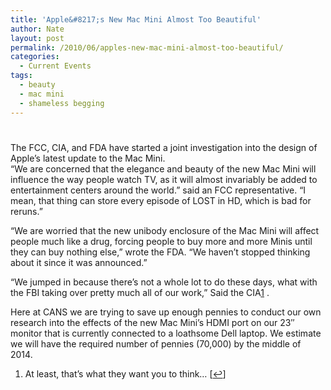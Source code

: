 ```yaml
---
title: 'Apple&#8217;s New Mac Mini Almost Too Beautiful'
author: Nate
layout: post
permalink: /2010/06/apples-new-mac-mini-almost-too-beautiful/
categories:
  - Current Events
tags:
  - beauty
  - mac mini
  - shameless begging
---
```

# 

The FCC, CIA, and FDA have started a joint investigation into the design of Apple’s latest update to the Mac Mini.  
“We are concerned that the elegance and beauty of the new Mac Mini will influence the way people watch TV, as it will almost invariably be added to entertainment centers around the world.” said an FCC representative. “I mean, that thing can store every episode of LOST in HD, which is bad for reruns.”

“We are worried that the new unibody enclosure of the Mac Mini will affect people much like a drug, forcing people to buy more and more Minis until they can buy nothing else,” wrote the FDA. “We haven’t stopped thinking about it since it was announced.”

“We jumped in because there’s not a whole lot to do these days, what with the FBI taking over pretty much all of our work,” Said the CIA[1][1] .

 [1]: #footnote_0_863 "At least, that’s what they want you to think…"

Here at CANS we are trying to save up enough pennies to conduct our own research into the effects of the new Mac Mini’s HDMI port on our 23″ monitor that is currently connected to a loathsome Dell laptop. We estimate we will have the required number of pennies (70,000) by the middle of 2014. 

1.  At least, that’s what they want you to think… [[↩][2]]

 [2]: #identifier_0_863